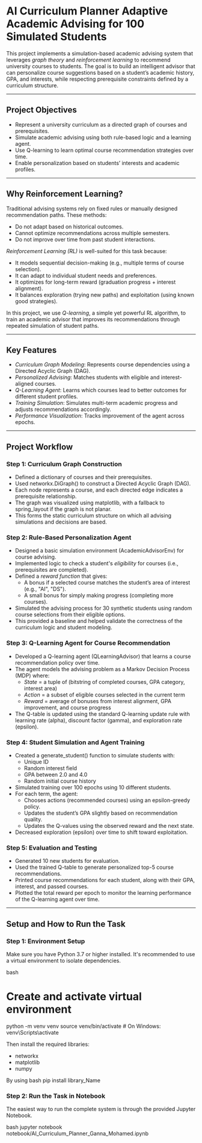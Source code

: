 # AI Curriculum Planner Adaptive Academic Advising for 100 Simulated Students

This project implements a simulation-based academic advising system that leverages *graph theory* and *reinforcement learning* to recommend university courses to students. The goal is to build an intelligent advisor that can personalize course suggestions based on a student’s academic history, GPA, and interests, while respecting prerequisite constraints defined by a curriculum structure.

---

## Project Objectives

- Represent a university curriculum as a directed graph of courses and prerequisites.
- Simulate academic advising using both rule-based logic and a learning agent.
- Use Q-learning to learn optimal course recommendation strategies over time.
- Enable personalization based on students’ interests and academic profiles.

---

## Why Reinforcement Learning?

Traditional advising systems rely on fixed rules or manually designed recommendation paths. These methods:

- Do not adapt based on historical outcomes.
- Cannot optimize recommendations across multiple semesters.
- Do not improve over time from past student interactions.

*Reinforcement Learning (RL)* is well-suited for this task because:

- It models sequential decision-making (e.g., multiple terms of course selection).
- It can adapt to individual student needs and preferences.
- It optimizes for long-term reward (graduation progress + interest alignment).
- It balances exploration (trying new paths) and exploitation (using known good strategies).

In this project, we use *Q-learning*, a simple yet powerful RL algorithm, to train an academic advisor that improves its recommendations through repeated simulation of student paths.

---

## Key Features

- *Curriculum Graph Modeling*: Represents course dependencies using a Directed Acyclic Graph (DAG).
- *Personalized Advising*: Matches students with eligible and interest-aligned courses.
- *Q-Learning Agent*: Learns which courses lead to better outcomes for different student profiles.
- *Training Simulation*: Simulates multi-term academic progress and adjusts recommendations accordingly.
- *Performance Visualization*: Tracks improvement of the agent across epochs.

---

## Project Workflow

### Step 1: Curriculum Graph Construction

- Defined a dictionary of courses and their prerequisites.
- Used networkx.DiGraph() to construct a Directed Acyclic Graph (DAG).
- Each node represents a course, and each directed edge indicates a prerequisite relationship.
- The graph was visualized using matplotlib, with a fallback to spring_layout if the graph is not planar.
- This forms the static curriculum structure on which all advising simulations and decisions are based.

### Step 2: Rule-Based Personalization Agent

- Designed a basic simulation environment (AcademicAdvisorEnv) for course advising.
- Implemented logic to check a student's *eligibility* for courses (i.e., prerequisites are completed).
- Defined a *reward function* that gives:
  - A bonus if a selected course matches the student’s area of interest (e.g., "AI", "DS").
  - A small bonus for simply making progress (completing more courses).
- Simulated the advising process for 30 synthetic students using random course selections from their eligible options.
- This provided a baseline and helped validate the correctness of the curriculum logic and student modeling.

### Step 3: Q-Learning Agent for Course Recommendation

- Developed a Q-learning agent (QLearningAdvisor) that learns a course recommendation policy over time.
- The agent models the advising problem as a Markov Decision Process (MDP) where:
  - *State* = a tuple of (bitstring of completed courses, GPA category, interest area)
  - *Action* = a subset of eligible courses selected in the current term
  - *Reward* = average of bonuses from interest alignment, GPA improvement, and course progress
- The Q-table is updated using the standard Q-learning update rule with learning rate (alpha), discount factor (gamma), and exploration rate (epsilon).

### Step 4: Student Simulation and Agent Training

- Created a generate_student() function to simulate students with:
  - Unique ID
  - Random interest field
  - GPA between 2.0 and 4.0
  - Random initial course history
- Simulated training over 100 epochs using 10 different students.
- For each term, the agent:
  - Chooses actions (recommended courses) using an epsilon-greedy policy.
  - Updates the student’s GPA slightly based on recommendation quality.
  - Updates the Q-values using the observed reward and the next state.
- Decreased exploration (epsilon) over time to shift toward exploitation.

### Step 5: Evaluation and Testing

- Generated 10 new students for evaluation.
- Used the trained Q-table to generate personalized top-5 course recommendations.
- Printed course recommendations for each student, along with their GPA, interest, and passed courses.
- Plotted the total reward per epoch to monitor the learning performance of the Q-learning agent over time.


---

## Setup and How to Run the Task

### Step 1: Environment Setup

Make sure you have Python 3.7 or higher installed. It's recommended to use a virtual environment to isolate dependencies.

bash
# Create and activate virtual environment
python -m venv venv
source venv/bin/activate        # On Windows: venv\Scripts\activate


Then install the required libraries:
* networkx
* matplotlib
* numpy

By using
bash
pip install library_Name

### Step 2: Run the Task in Notebook

The easiest way to run the complete system is through the provided Jupyter Notebook.

bash
jupyter notebook notebook/AI_Curriculum_Planner_Ganna_Mohamed.ipynb
